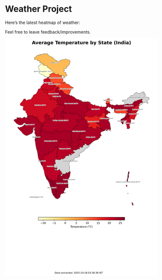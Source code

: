 # Weather Project

Here’s the latest heatmap of weather:

Feel free to leave feedback/improvements.

![India Heatmap](docs/assets/india_heatmap.png?v=F2BC89)
